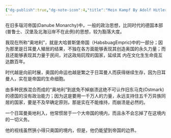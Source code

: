 ```yaml
---
{"dg-publish":true,"dg-note-icon":4,"title":"Mein Kampf By Adolf Hitler-第三章 在维也纳所得的政见","tags":["Mein_Kampf"],"permalink":"/🌓Interest_兴趣/History_历史/Mein Kampf/第三章 在维也纳所得的政见/","dgPassFrontmatter":true,"noteIcon":4,"created":"2024-09-09T12:43:53.223+08:00","updated":"2024-09-09T12:45:18.393+08:00"}
---
```


在旧多瑙河帝国(Danube Monarchy)中，一般的政治思想，比同时代的德国本部(普鲁士、汉堡及北海沿岸不在此例)的思想，较为豁落大度。

我现在所称“奥地利”，就是大哈普斯堡帝国（HabsbuagEmpric)中的一部分；因为那里是日耳曼人殖居的结果，不独在各方面能够表现其创造奥国的永久力量；而且还能够表现其力量于民间，对这政局阢陧的国家，延续其
内在文化生生命竟互 达数百年。

时代越是向前时展，奥国的命运也越是繁之于日耳曼人而获得继续生存，因为日耳曼人，实在是帝国的生命细胞。

由多种民族混合而成的“奥地利”到底免不掉崩溃这绝不可认作旧东马克(Ostmark)的德国的没有政治能力；因为这是要用一千万人的力量，永远支持住五千万异族同居的国家，要是不及早确定原则，那是实在不能维持，而崩溃是必然的。

一个日耳曼奥地利入，他常惯居于一个大帝国的境内，而且永不会忘掉了在这境内的一切义务。

他的视线虽然狭小得只奥国的境内，但是，他仍能望到帝国的边界。